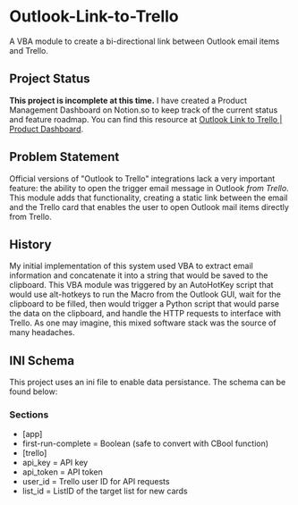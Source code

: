 # Outlook-Link-to-Trello

A VBA module to create a bi-directional link between Outlook email items and Trello.

## Project Status
**This project is incomplete at this time.**
I have created a Product Management Dashboard on Notion.so to keep track of the current status and feature roadmap.
You can find this resource at [Outlook Link to Trello | Product Dashboard](https://jumpy-catfish-a5f.notion.site/Outlook-Link-to-Trello-a08953871df6443ba7e3b8eb7b1b923a). 

## Problem Statement
Official versions of "Outlook to Trello" integrations lack a very important feature: the ability to open the trigger email message in Outlook *from Trello*. This module adds that functionality, creating a static link between the email and the Trello card that enables the user to open Outlook mail items directly from Trello.

## History
My initial implementation of this system used VBA to extract email information and concatenate it into a string that would be saved to the clipboard. This VBA module was triggered by an AutoHotKey script that would use alt-hotkeys to run the Macro from the Outlook GUI, wait for the clipboard to be filled, then would trigger a Python script that would parse the data on the clipboard, and handle the HTTP requests to interface with Trello.
As one may imagine, this mixed software stack was the source of many headaches.

## INI Schema
This project uses an ini file to enable data persistance. The schema can be found below:

### Sections
- [app]
 - first-run-complete = Boolean (safe to convert with CBool function)
- [trello]
 - api_key = API key
 - api_token = API token
 - user_id = Trello user ID for API requests
 - list_id = ListID of the target list for new cards